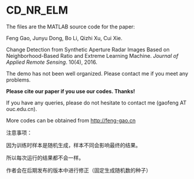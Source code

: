 # CD_NR_ELM

The files are the MATLAB source code for the paper:

Feng Gao,  Junyu Dong, Bo Li, Qizhi Xu, Cui Xie. 

Change Detection from Synthetic Aperture Radar Images Based on Neighborhood-Based Ratio and Extreme Learning Machine. *Journal of Applied Remote Sensing*. 10(4), 2016.

The demo has not been well organized. Please contact me if you meet any problems.

**Please cite our paper if you use our codes. Thanks!**

If you have any queries, please do not hesitate to contact me (gaofeng AT ouc.edu.cn).

More codes can be obtained from http://feng-gao.cn

注意事项：

   因为训练时样本是随机生成，样本不同会影响最终的结果。
   
   所以每次运行的结果都不会一样。
  
   作者会在后期发布的版本中进行修正（固定生成随机数的种子）
